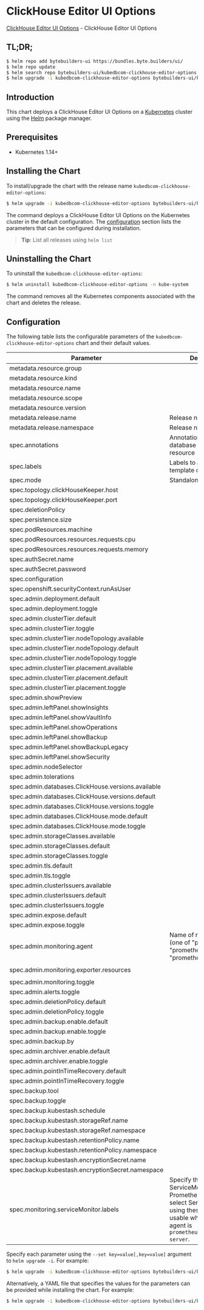 # ClickHouse Editor UI Options

[ClickHouse Editor UI Options](https://byte.builders) - ClickHouse Editor UI Options

## TL;DR;

```bash
$ helm repo add bytebuilders-ui https://bundles.byte.builders/ui/
$ helm repo update
$ helm search repo bytebuilders-ui/kubedbcom-clickhouse-editor-options --version=v0.13.0
$ helm upgrade -i kubedbcom-clickhouse-editor-options bytebuilders-ui/kubedbcom-clickhouse-editor-options -n kube-system --create-namespace --version=v0.13.0
```

## Introduction

This chart deploys a ClickHouse Editor UI Options on a [Kubernetes](http://kubernetes.io) cluster using the [Helm](https://helm.sh) package manager.

## Prerequisites

- Kubernetes 1.14+

## Installing the Chart

To install/upgrade the chart with the release name `kubedbcom-clickhouse-editor-options`:

```bash
$ helm upgrade -i kubedbcom-clickhouse-editor-options bytebuilders-ui/kubedbcom-clickhouse-editor-options -n kube-system --create-namespace --version=v0.13.0
```

The command deploys a ClickHouse Editor UI Options on the Kubernetes cluster in the default configuration. The [configuration](#configuration) section lists the parameters that can be configured during installation.

> **Tip**: List all releases using `helm list`

## Uninstalling the Chart

To uninstall the `kubedbcom-clickhouse-editor-options`:

```bash
$ helm uninstall kubedbcom-clickhouse-editor-options -n kube-system
```

The command removes all the Kubernetes components associated with the chart and deletes the release.

## Configuration

The following table lists the configurable parameters of the `kubedbcom-clickhouse-editor-options` chart and their default values.

|                     Parameter                      |                                                                                Description                                                                                |                          Default                          |
|----------------------------------------------------|---------------------------------------------------------------------------------------------------------------------------------------------------------------------------|-----------------------------------------------------------|
| metadata.resource.group                            |                                                                                                                                                                           | <code>kubedb.com</code>                                   |
| metadata.resource.kind                             |                                                                                                                                                                           | <code>ClickHouse</code>                                   |
| metadata.resource.name                             |                                                                                                                                                                           | <code>clickhouses</code>                                  |
| metadata.resource.scope                            |                                                                                                                                                                           | <code>Namespaced</code>                                   |
| metadata.resource.version                          |                                                                                                                                                                           | <code>v1alpha2</code>                                     |
| metadata.release.name                              | Release name                                                                                                                                                              | <code>""</code>                                           |
| metadata.release.namespace                         | Release namespace                                                                                                                                                         | <code>""</code>                                           |
| spec.annotations                                   | Annotations to add to the database custom resource                                                                                                                        | <code>{}</code>                                           |
| spec.labels                                        | Labels to add to all the template objects                                                                                                                                 | <code>{}</code>                                           |
| spec.mode                                          | Standalone, Topology                                                                                                                                                      | <code>Standalone</code>                                   |
| spec.topology.clickHouseKeeper.host                |                                                                                                                                                                           | <code>clickhouse-keeper.click-keeper</code>               |
| spec.topology.clickHouseKeeper.port                |                                                                                                                                                                           | <code>2181</code>                                         |
| spec.deletionPolicy                                |                                                                                                                                                                           | <code>WipeOut</code>                                      |
| spec.persistence.size                              |                                                                                                                                                                           | <code>2Gi</code>                                          |
| spec.podResources.machine                          |                                                                                                                                                                           | <code>""</code>                                           |
| spec.podResources.resources.requests.cpu           |                                                                                                                                                                           | <code>500m</code>                                         |
| spec.podResources.resources.requests.memory        |                                                                                                                                                                           | <code>1Gi</code>                                          |
| spec.authSecret.name                               |                                                                                                                                                                           | <code>""</code>                                           |
| spec.authSecret.password                           |                                                                                                                                                                           | <code>""</code>                                           |
| spec.configuration                                 |                                                                                                                                                                           | <code>""</code>                                           |
| spec.openshift.securityContext.runAsUser           |                                                                                                                                                                           | <code></code>                                             |
| spec.admin.deployment.default                      |                                                                                                                                                                           | <code>Shared</code>                                       |
| spec.admin.deployment.toggle                       |                                                                                                                                                                           | <code>true</code>                                         |
| spec.admin.clusterTier.default                     |                                                                                                                                                                           | <code>"GeneralPurpose"</code>                             |
| spec.admin.clusterTier.toggle                      |                                                                                                                                                                           | <code>true</code>                                         |
| spec.admin.clusterTier.nodeTopology.available      |                                                                                                                                                                           | <code>[]</code>                                           |
| spec.admin.clusterTier.nodeTopology.default        |                                                                                                                                                                           | <code>""</code>                                           |
| spec.admin.clusterTier.nodeTopology.toggle         |                                                                                                                                                                           | <code>true</code>                                         |
| spec.admin.clusterTier.placement.available         |                                                                                                                                                                           | <code>[]</code>                                           |
| spec.admin.clusterTier.placement.default           |                                                                                                                                                                           | <code>""</code>                                           |
| spec.admin.clusterTier.placement.toggle            |                                                                                                                                                                           | <code>true</code>                                         |
| spec.admin.showPreview                             |                                                                                                                                                                           | <code>false</code>                                        |
| spec.admin.leftPanel.showInsights                  |                                                                                                                                                                           | <code>true</code>                                         |
| spec.admin.leftPanel.showVaultInfo                 |                                                                                                                                                                           | <code>true</code>                                         |
| spec.admin.leftPanel.showOperations                |                                                                                                                                                                           | <code>true</code>                                         |
| spec.admin.leftPanel.showBackup                    |                                                                                                                                                                           | <code>true</code>                                         |
| spec.admin.leftPanel.showBackupLegacy              |                                                                                                                                                                           | <code>false</code>                                        |
| spec.admin.leftPanel.showSecurity                  |                                                                                                                                                                           | <code>false</code>                                        |
| spec.admin.nodeSelector                            |                                                                                                                                                                           | <code>{}</code>                                           |
| spec.admin.tolerations                             |                                                                                                                                                                           | <code>[]</code>                                           |
| spec.admin.databases.ClickHouse.versions.available |                                                                                                                                                                           | <code>[]</code>                                           |
| spec.admin.databases.ClickHouse.versions.default   |                                                                                                                                                                           | <code>""</code>                                           |
| spec.admin.databases.ClickHouse.versions.toggle    |                                                                                                                                                                           | <code>true</code>                                         |
| spec.admin.databases.ClickHouse.mode.default       |                                                                                                                                                                           | <code>"Topology"</code>                                   |
| spec.admin.databases.ClickHouse.mode.toggle        |                                                                                                                                                                           | <code>true</code>                                         |
| spec.admin.storageClasses.available                |                                                                                                                                                                           | <code>[]</code>                                           |
| spec.admin.storageClasses.default                  |                                                                                                                                                                           | <code>""</code>                                           |
| spec.admin.storageClasses.toggle                   |                                                                                                                                                                           | <code>true</code>                                         |
| spec.admin.tls.default                             |                                                                                                                                                                           | <code>false</code>                                        |
| spec.admin.tls.toggle                              |                                                                                                                                                                           | <code>true</code>                                         |
| spec.admin.clusterIssuers.available                |                                                                                                                                                                           | <code>[]</code>                                           |
| spec.admin.clusterIssuers.default                  |                                                                                                                                                                           | <code>""</code>                                           |
| spec.admin.clusterIssuers.toggle                   |                                                                                                                                                                           | <code>true</code>                                         |
| spec.admin.expose.default                          |                                                                                                                                                                           | <code>false</code>                                        |
| spec.admin.expose.toggle                           |                                                                                                                                                                           | <code>false</code>                                        |
| spec.admin.monitoring.agent                        | Name of monitoring agent (one of "prometheus.io", "prometheus.io/operator", "prometheus.io/builtin")                                                                      | <code>""</code>                                           |
| spec.admin.monitoring.exporter.resources           |                                                                                                                                                                           | <code>{"requests":{"cpu":"100m","memory":"128Mi"}}</code> |
| spec.admin.monitoring.toggle                       |                                                                                                                                                                           | <code>false</code>                                        |
| spec.admin.alerts.toggle                           |                                                                                                                                                                           | <code>false</code>                                        |
| spec.admin.deletionPolicy.default                  |                                                                                                                                                                           | <code>WipeOut</code>                                      |
| spec.admin.deletionPolicy.toggle                   |                                                                                                                                                                           | <code>true</code>                                         |
| spec.admin.backup.enable.default                   |                                                                                                                                                                           | <code>false</code>                                        |
| spec.admin.backup.enable.toggle                    |                                                                                                                                                                           | <code>false</code>                                        |
| spec.admin.backup.by                               |                                                                                                                                                                           | <code>BackupConfiguration</code>                          |
| spec.admin.archiver.enable.default                 |                                                                                                                                                                           | <code>false</code>                                        |
| spec.admin.archiver.enable.toggle                  |                                                                                                                                                                           | <code>false</code>                                        |
| spec.admin.pointInTimeRecovery.default             |                                                                                                                                                                           | <code>false</code>                                        |
| spec.admin.pointInTimeRecovery.toggle              |                                                                                                                                                                           | <code>false</code>                                        |
| spec.backup.tool                                   |                                                                                                                                                                           | <code>""</code>                                           |
| spec.backup.toggle                                 |                                                                                                                                                                           | <code>true</code>                                         |
| spec.backup.kubestash.schedule                     |                                                                                                                                                                           | <code>""</code>                                           |
| spec.backup.kubestash.storageRef.name              |                                                                                                                                                                           | <code>""</code>                                           |
| spec.backup.kubestash.storageRef.namespace         |                                                                                                                                                                           | <code>""</code>                                           |
| spec.backup.kubestash.retentionPolicy.name         |                                                                                                                                                                           | <code>""</code>                                           |
| spec.backup.kubestash.retentionPolicy.namespace    |                                                                                                                                                                           | <code>""</code>                                           |
| spec.backup.kubestash.encryptionSecret.name        |                                                                                                                                                                           | <code>""</code>                                           |
| spec.backup.kubestash.encryptionSecret.namespace   |                                                                                                                                                                           | <code>""</code>                                           |
| spec.monitoring.serviceMonitor.labels              | Specify the labels for ServiceMonitor. Prometheus crd will select ServiceMonitor using these labels. Only usable when monitoring agent is `prometheus.io/webhook server`. | <code>{}</code>                                           |


Specify each parameter using the `--set key=value[,key=value]` argument to `helm upgrade -i`. For example:

```bash
$ helm upgrade -i kubedbcom-clickhouse-editor-options bytebuilders-ui/kubedbcom-clickhouse-editor-options -n kube-system --create-namespace --version=v0.13.0 --set metadata.resource.group=kubedb.com
```

Alternatively, a YAML file that specifies the values for the parameters can be provided while
installing the chart. For example:

```bash
$ helm upgrade -i kubedbcom-clickhouse-editor-options bytebuilders-ui/kubedbcom-clickhouse-editor-options -n kube-system --create-namespace --version=v0.13.0 --values values.yaml
```
